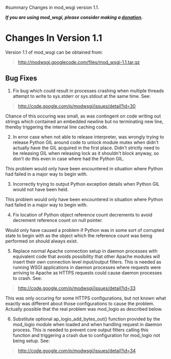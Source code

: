﻿#summary Changes in mod\_wsgi version 1.1.

_**If you are using mod\_wsgi, please consider making a
[donation](HowToContributeBack.md).**_

# Changes In Version 1.1 #

Version 1.1 of mod\_wsgi can be obtained from:

> http://modwsgi.googlecode.com/files/mod_wsgi-1.1.tar.gz

## Bug Fixes ##

1. Fix bug which could result in processes crashing when multiple threads
attempt to write to sys.stderr or sys.stdout at the same time. See:

> http://code.google.com/p/modwsgi/issues/detail?id=30

Chance of this occuring was small, as was contingent on code writing out
strings which contained an embedded newline but no terminating new line,
thereby triggering the internal line caching code.

2. In error case when not able to release interpreter, was wrongly trying
to release Python GIL around code to unlock module mutex when didn't
actually have the GIL acquired in the first place. Didn't strictly need to
be releasing GIL when releasing lock as it shouldn't block anyway, so don't
do this even in case where had the Python GIL.

This problem would only have been encountered in situation where Python had
failed in a major way to begin with.

3. Incorrectly trying to output Python exception details when Python GIL
would not have been held.

This problem would only have been encountered in situation where Python had
failed in a major way to begin with.

4. Fix location of Python object reference count decrements to avoid
decrement reference count on null pointer.

Would only have caused a problem if Python was in some sort of corrupted
state to begin with as the object which the reference count was being
performed on should always exist.

5. Replace normal Apache connection setup in daemon processes with
equivalent code that avoids possibility that other Apache modules will
insert their own connection level input/output filters. This is needed as
running WSGI applications in daemon processes where requests were arriving
to Apache as HTTPS requests could cause daemon processes to crash. See:

> http://code.google.com/p/modwsgi/issues/detail?id=33

This was only occuring for some HTTPS configurations, but not known what
exactly was different about those configurations to cause the problem.
Actually possible that the real problem was mod\_logio as described below.

6. Substitute optional ap\_logio\_add\_bytes\_out() function provided by the
mod\_logio module when loaded and when handling request in daemon process.
This is needed to prevent core output filters calling this function and
triggering a crash due to configuration for mod\_logio not being setup. See:

> http://code.google.com/p/modwsgi/issues/detail?id=34